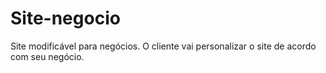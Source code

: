 # Site-negocio
Site modificável para negócios. O cliente vai personalizar o site de acordo com seu negócio. 
